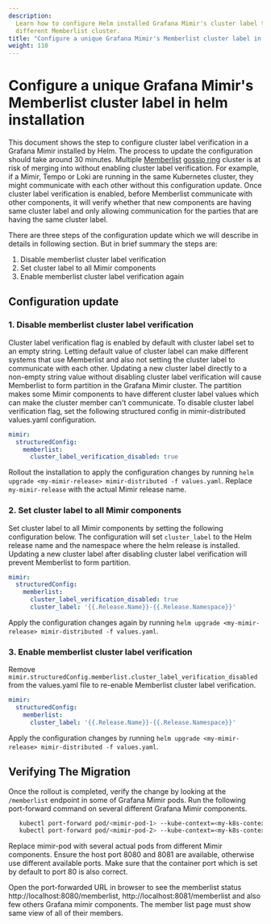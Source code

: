 ```yaml
---
description:
  Learn how to configure Helm installed Grafana Mimir's cluster label to prevent the Mimir components to join
  different Memberlist cluster.
title: "Configure a unique Grafana Mimir's Memberlist cluster label in the mimir-distributed Helm chart installation"
weight: 110
---
```


# Configure a unique Grafana Mimir's Memberlist cluster label in helm installation

This document shows the step to configure cluster label verification in a Grafana Mimir installed by Helm.
The process to update the configuration should take around 30 minutes.
Multiple [Memberlist](https://grafana.com/docs/mimir/<MIMIR_VERSION>/references/architecture/memberlist-and-the-gossip-protocol/) [gossip ring](https://grafana.com/docs/mimir/<MIMIR_VERSION>/references/architecture/hash-ring/) cluster is at risk of merging into without enabling cluster label verification. 
For example, if a Mimir, Tempo or Loki are running in the same Kubernetes cluster, they might communicate with each other without this configuration update. 
Once cluster label verification is enabled, before Memberlist communicate with other components, it will verify whether that new components are having same cluster label and only allowing communication for the parties that are having the same cluster label.

There are three steps of the configuration update which we will describe in details in following section. 
But in brief summary the steps are:

1. Disable memberlist cluster label verification
1. Set cluster label to all Mimir components
1. Enable memberlist cluster label verification again

## Configuration update

### 1. Disable memberlist cluster label verification

Cluster label verification flag is enabled by default with cluster label set to an empty string.
Letting default value of cluster label can make different systems that use Memberlist and also not setting the cluster label to communicate with each other.
Updating a new cluster label directly to a non-empty string value without disabling cluster label verification will cause Memberlist to form partition in the Grafana Mimir cluster.
The partition makes some Mimir components to have different cluster label values which can make the cluster member can't communicate.
To disable cluster label verification flag, set the following structured config in mimir-distributed values.yaml configuration.

```yaml
mimir:
  structuredConfig:
    memberlist:
      cluster_label_verification_disabled: true
```

Rollout the installation to apply the configuration changes by running `helm upgrade <my-mimir-release> mimir-distributed -f values.yaml`. Replace `my-mimir-release` with the actual Mimir release name.

### 2. Set cluster label to all Mimir components

Set cluster label to all Mimir components by setting the following configuration below.
The configuration will set `cluster_label` to the Helm release name and the namespace where the helm release is installed.
Updating a new cluster label after disabling cluster label verification will prevent Memberlist to form partition.

```yaml
mimir:
  structuredConfig:
    memberlist:
      cluster_label_verification_disabled: true
      cluster_label: '{{.Release.Name}}-{{.Release.Namespace}}'
```

Apply the configuration changes again by running `helm upgrade <my-mimir-release> mimir-distributed -f values.yaml`.

### 3. Enable memberlist cluster label verification

Remove `mimir.structuredConfig.memberlist.cluster_label_verification_disabled` from the values.yaml file to re-enable Memberlist cluster label verification.

```yaml
mimir:
  structuredConfig:
    memberlist:
      cluster_label: '{{.Release.Name}}-{{.Release.Namespace}}'
```

Apply the configuration changes by running `helm upgrade <my-mimir-release> mimir-distributed -f values.yaml`.

## Verifying The Migration

Once the rollout is completed, verify the change by looking at the `/memberlist` endpoint in some of Grafana Mimir pods.
Run the following port-forward command on several different Grafana Mimir components.

```bash
   kubectl port-forward pod/<mimir-pod-1> --kube-context=<my-k8s-context> --namespace=<my-mimir-namespace> 8080:80
   kubectl port-forward pod/<mimir-pod-2> --kube-context=<my-k8s-context> --namespace=<my-mimir-namespace> 8081:80
```

Replace mimir-pod with several actual pods from different Mimir components. 
Ensure the host port 8080 and 8081 are available, otherwise use different available ports. 
Make sure that the container port which is set by default to port 80 is also correct.

Open the port-forwarded URL in browser to see the memberlist status http://localhost:8080/memberlist, http://localhost:8081/memberlist and also 
few others Grafana mimir components. The member list page must show same view of all of their members.
